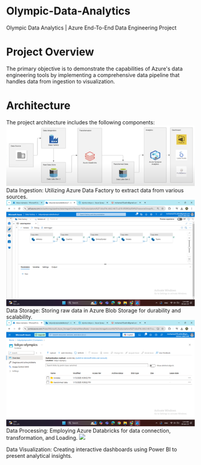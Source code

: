 # Olympic-Data-Analytics
Olympic Data Analytics | Azure End-To-End Data Engineering Project

# Project Overview
The primary objective is to demonstrate the capabilities of Azure's data engineering tools by implementing a comprehensive data pipeline that handles data from ingestion to visualization.

# Architecture
The project architecture includes the following components:
![architecture](https://github.com/MohamedSelim11/Olympic-Data-Analytics/blob/main/Screenshots/01.png)
Data Ingestion: Utilizing Azure Data Factory to extract data from various sources.
![DataFactory](https://github.com/MohamedSelim11/Olympic-Data-Analytics/blob/main/Screenshots/04.png)
Data Storage: Storing raw data in Azure Blob Storage for durability and scalability.
![BlobStorage](https://github.com/MohamedSelim11/Olympic-Data-Analytics/blob/main/Screenshots/03.png)
Data Processing: Employing Azure Databricks for data connection, transformation, and Loading.
![](https://github.com/MohamedSelim11/Olympic-Data-Analytics/blob/main/Tokyo-olympics.ipynb)


Data Visualization: Creating interactive dashboards using Power BI to present analytical insights.
